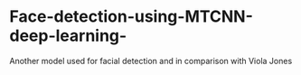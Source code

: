 # Face-detection-using-MTCNN-deep-learning-
Another model used for facial detection and in comparison with Viola Jones 
